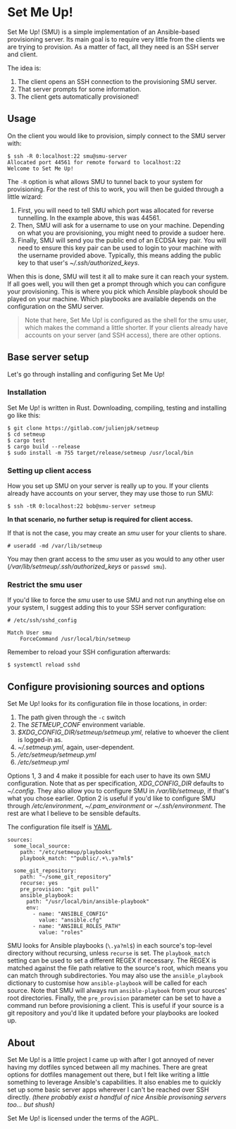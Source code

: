 # Set Me Up!

Set Me Up! (SMU) is a simple implementation of an Ansible-based provisioning server.
Its main goal is to require very little from the clients we are trying to provision.
As a matter of fact, all they need is an SSH server and client.

The idea is:

1. The client opens an SSH connection to the provisioning SMU server.
2. That server prompts for some information.
3. The client gets automatically provisioned!


## Usage

On the client you would like to provision, simply connect to the SMU server with:

	$ ssh -R 0:localhost:22 smu@smu-server
	Allocated port 44561 for remote forward to localhost:22
	Welcome to Set Me Up!

The `-R` option is what allows SMU to tunnel back to your system for provisioning.
For the rest of this to work, you will then be guided through a little wizard:

1. First, you will need to tell SMU which port was allocated for reverse tunnelling.
   In the example above, this was 44561.
2. Then, SMU will ask for a username to use on your machine.
   Depending on what you are provisioning, you might need to provide a sudoer here.
3. Finally, SMU will send you the public end of an ECDSA key pair.
   You will need to ensure this key pair can be used to login to your machine with the username provided above.
   Typically, this means adding the public key to that user's *~/.ssh/authorized_keys*.

When this is done, SMU will test it all to make sure it can reach your system.
If all goes well, you will then get a prompt through which you can configure your provisioning.
This is where you pick which Ansible playbook should be played on your machine.
Which playbooks are available depends on the configuration on the SMU server.

> Note that here, Set Me Up! is configured as the shell for the smu user, which makes the command a little shorter.
> If your clients already have accounts on your server (and SSH access), there are other options.


## Base server setup

Let's go through installing and configuring Set Me Up!

### Installation

Set Me Up! is written in Rust. Downloading, compiling, testing and installing go like this:

	$ git clone https://gitlab.com/julienjpk/setmeup
	$ cd setmeup
	$ cargo test
	$ cargo build --release
	$ sudo install -m 755 target/release/setmeup /usr/local/bin

### Setting up client access

How you set up SMU on your server is really up to you.
If your clients already have accounts on your server, they may use those to run SMU:

	$ ssh -tR 0:localhost:22 bob@smu-server setmeup

**In that scenario, no further setup is required for client access.**

If that is not the case, you may create an *smu* user for your clients to share.

	# useradd -md /var/lib/setmeup

You may then grant access to the *smu* user as you would to any other user (*/var/lib/setmeup/.ssh/authorized_keys* or `passwd smu`).

### Restrict the smu user

If you'd like to force the *smu* user to use SMU and not run anything else on your system, I suggest adding this to your SSH server configuration:

	# /etc/ssh/sshd_config

	Match User smu
	    ForceCommand /usr/local/bin/setmeup

Remember to reload your SSH configuration afterwards:

	$ systemctl reload sshd


## Configure provisioning sources and options

Set Me Up! looks for its configuration file in those locations, in order:

1. The path given through the `-c` switch
2. The *SETMEUP_CONF* environment variable.
3. *$XDG_CONFIG_DIR/setmeup/setmeup.yml*, relative to whoever the client is logged-in as.
4. *~/.setmeup.yml*, again, user-dependent.
5. */etc/setmeup/setmeup.yml*
6. */etc/setmeup.yml*

Options 1, 3 and 4 make it possible for each user to have its own SMU configuration. Note that as per specification, *XDG_CONFIG_DIR* defaults to *~/.config*.
They also allow you to configure SMU in */var/lib/setmeup*, if that's what you chose earlier.
Option 2 is useful if you'd like to configure SMU through */etc/environment*, *~/.pam_environment* or *~/.ssh/environment*.
The rest are what I believe to be sensible defaults.

The configuration file itself is [YAML](https://yaml.org/).

	sources:
	  some_local_source:
	    path: "/etc/setmeup/playbooks"
        playbook_match: "^public/.+\.ya?ml$"

	  some_git_repository:
	    path: "~/some_git_repository"
        recurse: yes
        pre_provision: "git pull"
        ansible_playbook:
	      path: "/usr/local/bin/ansible-playbook"
	      env:
	        - name: "ANSIBLE_CONFIG"
	          value: "ansible.cfg"
	        - name: "ANSIBLE_ROLES_PATH"
	          value: "roles"

SMU looks for Ansible playbooks (`\.ya?ml$`) in each source's top-level directory without recursing, unless `recurse` is set.
The `playbook_match` setting can be used to set a different REGEX if necessary.
The REGEX is matched against the file path relative to the source's root, which means you can match through subdirectories.
You may also use the `ansible_playbook` dictionary to customise how `ansible-playbook` will be called for each source.
Note that SMU will always run `ansible-playbook` from your sources' root directories.
Finally, the `pre_provision` parameter can be set to have a command run before provisioning a client.
This is useful if your source is a git repository and you'd like it updated before your playbooks are looked up.


## About

Set Me Up! is a little project I came up with after I got annoyed of never having my dotfiles synced between all my machines.
There are great options for dotfiles management out there, but I felt like writing a little something to leverage Ansible's capabilities.
It also enables me to quickly set up some basic server apps wherever I can't be reached over SSH directly.
*(there probably exist a handful of nice Ansible provisoning servers too... but shush)*

Set Me Up! is licensed under the terms of the AGPL.
